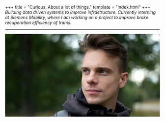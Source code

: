 +++
title = "Curious. About a lot of things."
template = "index.html"
+++
_Building data driven systems to improve infrastructure. Currently interning at Siemens Mobility, where I am working on a project to improve brake recuperation efficiency of trams._

<hr class="solid">

![Portrait of Wolfram Friele](portrait-wolf.webp)
